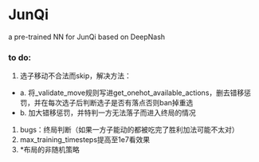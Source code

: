 # JunQi
a pre-trained NN for JunQi based on DeepNash

### to do:
1. 选子移动不合法而skip，解决方法：
- a. 将_validate_move规则写进get_onehot_available_actions，删去错移惩罚，并在每次选子后判断选子是否有落点否则ban掉重选
- b. 加大错移惩罚，并特判一方无法落子而进入终局的情况
1. bugs：终局判断（如果一方子能动的都被吃完了胜利加法可能不太对）
2. max_training_timesteps提高至1e7看效果
3. *布局的非随机策略